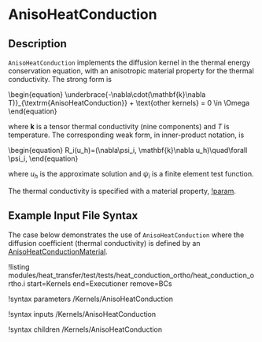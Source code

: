 # AnisoHeatConduction

## Description

`AnisoHeatConduction` implements the diffusion kernel in the thermal energy conservation equation, with an anisotropic material property for the thermal conductivity.
The strong form is

\begin{equation}
\underbrace{-\nabla\cdot(\mathbf{k}\nabla T)}_{\textrm{AnisoHeatConduction}} + \text{other kernels} = 0 \in \Omega
\end{equation}

where $\mathbf{k}$ is a tensor thermal conductivity (nine components) and $T$ is
temperature. The corresponding weak form,
in inner-product notation, is

\begin{equation}
R_i(u_h)=(\nabla\psi_i, \mathbf{k}\nabla u_h)\quad\forall \psi_i,
\end{equation}

where $u_h$ is the approximate solution and $\psi_i$ is a finite element test function.

The thermal conductivity is specified with a material property, [!param](/Kernels/AnisoHeatConduction/thermal_conductivity).

## Example Input File Syntax

The case below demonstrates the use of `AnisoHeatConduction` where the diffusion
coefficient (thermal conductivity) is defined by an [AnisoHeatConductionMaterial](AnisoHeatConductionMaterial.md).

!listing modules/heat_transfer/test/tests/heat_conduction_ortho/heat_conduction_ortho.i
  start=Kernels
  end=Executioner
  remove=BCs

!syntax parameters /Kernels/AnisoHeatConduction

!syntax inputs /Kernels/AnisoHeatConduction

!syntax children /Kernels/AnisoHeatConduction
